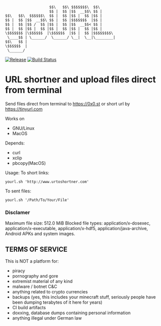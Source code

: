 ```
                    $$\   $$\ $$$$$$$\  $$\       
                    $$ |  $$ |$$  __$$\ $$ |      
$$\   $$\  $$$$$$\  $$ |  $$ |$$ |  $$ |$$ |      
$$ |  $$ |$$  __$$\ $$ |  $$ |$$$$$$$  |$$ |      
$$ |  $$ |$$ /  $$ |$$ |  $$ |$$  __$$< $$ |      
$$ |  $$ |$$ |  $$ |$$ |  $$ |$$ |  $$ |$$ |      
\$$$$$$$ |\$$$$$$  |\$$$$$$  |$$ |  $$ |$$$$$$$$\ 
 \____$$ | \______/  \______/ \__|  \__|\________|
$$\   $$ |                                        
\$$$$$$  |                                        
 \______/ 
 ```
[![Release](https://img.shields.io/badge/release-1.0-brightgreen)](https://github.com/mateuscomh/yoURL/releases)
[![Build Status](https://github.com/mateuscomh/yoURL/actions/workflows/shell-linter.yml/badge.svg)](https://github.com/mateuscomh/yoURL/actions/workflows/shell-linter.yml)

# URL shortner and upload files direct from terminal
Send files direct from terminal to https://0x0.st or short url by https://tinyurl.com

Works on 
- GNU/Linux 
- MacOS

Depends: 
- curl 
- xclip
- pbcopy(MacOS)

Usage:
To short links:
```
yourl.sh 'http://www.urtoshortner.com'
```

To sent files:
```
yourl.sh '/Path/To/Your/File'
```


### Disclamer
Maximum file size: 512.0 MiB
Blocked file types: application/x-dosexec, application/x-executable, application/x-hdf5, application/java-archive, Android APKs and system images.

TERMS OF SERVICE
----------------

This is NOT a platform for:
- piracy
- pornography and gore
- extremist material of any kind
- malware / botnet C&C
- anything related to crypto currencies
- backups (yes, this includes your minecraft stuff, seriously
    people have been dumping terabytes of it here for years)
- CI build artifacts
- doxxing, database dumps containing personal information
- anything illegal under German law
